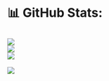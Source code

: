 # 📊 GitHub Stats:

![](https://github-readme-stats.vercel.app/api?username=Cem2204&theme=swift&hide_border=false&include_all_commits=false&count_private=false)<br/>
![](https://github-readme-streak-stats.herokuapp.com/?user=Cem2204&theme=swift&hide_border=false)<br/>
![](https://github-readme-stats.vercel.app/api/top-langs/?username=Cem2204&theme=swift&hide_border=false&include_all_commits=false&count_private=false&layout=compact)
---
[![](https://visitcount.itsvg.in/api?id=Cem2204&icon=0&color=0)](https://visitcount.itsvg.in)

<!-- Proudly created with GPRM ( https://gprm.itsvg.in ) -->

